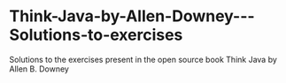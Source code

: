 # Think-Java-by-Allen-Downey---Solutions-to-exercises
Solutions to the exercises present in the open source book Think Java by Allen B. Downey
